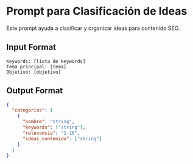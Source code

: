 # Prompt para Clasificación de Ideas

Este prompt ayuda a clasificar y organizar ideas para contenido SEO.

## Input Format
```
Keywords: [lista de keywords]
Tema principal: [tema]
Objetivo: [objetivo]
```

## Output Format
```json
{
  "categorias": [
    {
      "nombre": "string",
      "keywords": ["string"],
      "relevancia": "1-10",
      "ideas_contenido": ["string"]
    }
  ]
}
```